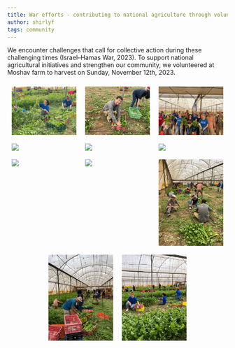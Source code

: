 ```yaml
---
title: War efforts - contributing to national agriculture through volunteer work.
author: shirlyf
tags: community
---
```


We encounter challenges that call for collective action during these challenging times (Israel–Hamas War, 2023). To support national agricultural initiatives and strengthen our community, we volunteered at Moshav farm to harvest on Sunday, November 12th, 2023.

<div style="display: flex; flex-wrap: wrap; justify-content: center;">
    <img src="../images/blog/volunteer_work_1.jpeg" style="width: calc(33.33% - 20px); margin: 10px;">
    <img src="../images/blog/volunteer_work_2.jpeg" style="width: calc(33.33% - 20px); margin: 10px;">
     <img src="../images/blog/volunteer_work_8.jpg" style="width: calc(33.33% - 20px); margin: 10px;">
    <img src="../images/blog/volunteer_work_3.jpg" style="width: calc(33.33% - 20px); margin: 10px;">
    <img src="../images/blog/volunteer_work_4.jpg" style="width: calc(33.33% - 20px); margin: 10px;">
    <img src="../images/blog/volunteer_work_5.JPG" style="width: calc(33.33% - 20px); margin: 10px;">
    <img src="../images/blog/volunteer_work_6.JPG" style="width: calc(33.33% - 20px); margin: 10px;">
    <img src="../images/blog/volunteer_work_7.JPG" style="width: calc(33.33% - 20px); margin: 10px;"> 
    <img src="../images/blog/volunteer_work_9.jpg" style="width: calc(33.33% - 20px); margin: 10px;">
    <img src="../images/blog/volunteer_work_10.jpg" style="width: calc(33.33% - 20px); margin: 10px;">
    <img src="../images/blog/volunteer_work_11.jpg" style="width: calc(33.33% - 20px); margin: 10px;">
</div>
 
 <!-- 
<div style="display: flex; justify-content: center;">
    <img src="../images/blog/volunteer_work_1.jpeg" style="width: 200px; margin: 10px;">
    <img src="../images/blog/volunteer_work_2.jpeg" style="width: 200px; margin: 10px;">
     <img src="../images/blog/volunteer_work_8.jpg" style="width: 200px; margin: 10px;">
    <img src="../images/blog/volunteer_work_3.jpg" style="width: 200px; margin: 10px;">
    <img src="../images/blog/volunteer_work_4.jpg" style="width: 200px; margin: 10px;">
    <img src="../images/blog/volunteer_work_5.JPG" style="width: 200px; margin: 10px;">
    <img src="../images/blog/volunteer_work_6.JPG" style="width: 200px; margin: 10px;">
  <img src="../images/blog/volunteer_work_7.JPG" style="width: 200px; margin: 10px;"> 
    <img src="../images/blog/volunteer_work_9.jpg" style="width: 200px; margin: 10px;">
    <img src="../images/blog/volunteer_work_10.jpg" style="width: 200px; margin: 10px;">
    <img src="../images/blog/volunteer_work_11.jpg" style="width: 200px; margin: 10px;">
</div>
-->
